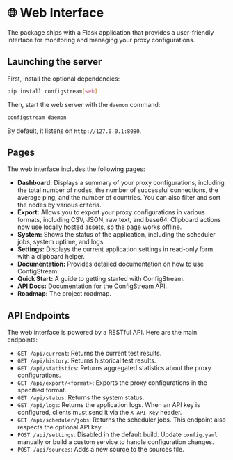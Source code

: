 # 🌐 Web Interface

The package ships with a Flask application that provides a user-friendly interface for monitoring and managing your proxy configurations.

## Launching the server

First, install the optional dependencies:

```bash
pip install configstream[web]
```

Then, start the web server with the `daemon` command:

```bash
configstream daemon
```

By default, it listens on `http://127.0.0.1:8080`.

## Pages

The web interface includes the following pages:

-   **Dashboard:** Displays a summary of your proxy configurations, including the total number of nodes, the number of successful connections, the average ping, and the number of countries. You can also filter and sort the nodes by various criteria.
-   **Export:** Allows you to export your proxy configurations in various formats, including CSV, JSON, raw text, and base64. Clipboard actions now use locally hosted assets, so the page works offline.
-   **System:** Shows the status of the application, including the scheduler jobs, system uptime, and logs.
-   **Settings:** Displays the current application settings in read-only form with a clipboard helper.
-   **Documentation:** Provides detailed documentation on how to use ConfigStream.
-   **Quick Start:** A guide to getting started with ConfigStream.
-   **API Docs:** Documentation for the ConfigStream API.
-   **Roadmap:** The project roadmap.

## API Endpoints

The web interface is powered by a RESTful API. Here are the main endpoints:

-   `GET /api/current`: Returns the current test results.
-   `GET /api/history`: Returns historical test results.
-   `GET /api/statistics`: Returns aggregated statistics about the proxy configurations.
-   `GET /api/export/<format>`: Exports the proxy configurations in the specified format.
-   `GET /api/status`: Returns the system status.
-   `GET /api/logs`: Returns the application logs. When an API key is configured, clients must send it via the `X-API-Key` header.
-   `GET /api/scheduler/jobs`: Returns the scheduler jobs. This endpoint also respects the optional API key.
-   `POST /api/settings`: Disabled in the default build. Update `config.yaml` manually or build a custom service to handle configuration changes.
-   `POST /api/sources`: Adds a new source to the sources file.
